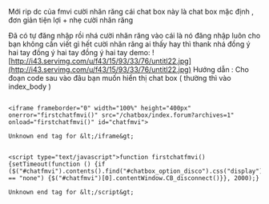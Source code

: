 Mới rip dc của fmvi cười nhăn răng
cái chat box này là chat box mặc định , đơn giản tiện lợi + nhẹ cười nhăn răng

Đã có tự đăng nhập rồi nhá cười nhăn răng vào cái là nó đăng nhập luôn cho bạn không cần viết gì hết cười nhăn răng
ai thấy hay thì thank nhá đồng ý hai tay đồng ý hai tay đồng ý hai tay
demo:
![http://i43.servimg.com/u/f43/15/93/33/76/untitl22.jpg](http://i43.servimg.com/u/f43/15/93/33/76/untitl22.jpg)
Hướng dẫn :
Cho đoạn code sau vào đâu bạn muốn hiển thị chat box ( thường thì vào index\_body )


```

<iframe frameborder="0" width="100%" height="400px" onerror="firstchatfmvi()" src="/chatbox/index.forum?archives=1" onload="firstchatfmvi()" id="chatfmvi">

Unknown end tag for &lt;/iframe&gt;


<script type="text/javascript">function firstchatfmvi() {setTimeout(function () {if ($("#chatfmvi").contents().find("#chatbox_option_disco").css("display") == "none") {$("#chatfmvi")[0].contentWindow.CB_disconnect()}}, 2000);}

Unknown end tag for &lt;/script&gt;




```